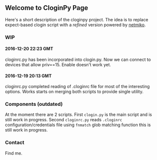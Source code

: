 ## Welcome to CloginPy Page

Here's a short description of the cloginpy project. The idea is to replace expect-based clogin script with a _refined_ version powered by [netmiko](https://github.com/ktbyers/netmiko).

### WIP

#### 2016-12-20 22:23 GMT

cloginrc.py has been incorporated into clogin.py. Now we can connect to devices that allow priv==15. Enable doesn't work yet.

#### 2016-12-19 20:13 GMT
cloginrc.py completed reading of .cloginrc file for most of the interesting options. Works starts on merging both scripts to provide single utility.

### Components (outdated)

At the moment there are 2 scripts. First `clogin.py` is the main script and is still work in progress. Second `cloginrc.py` reads `.cloginrc` configuration/credentials file using `fnmatch` glob matching function this is still work in progress.

### Contact

Find me.
